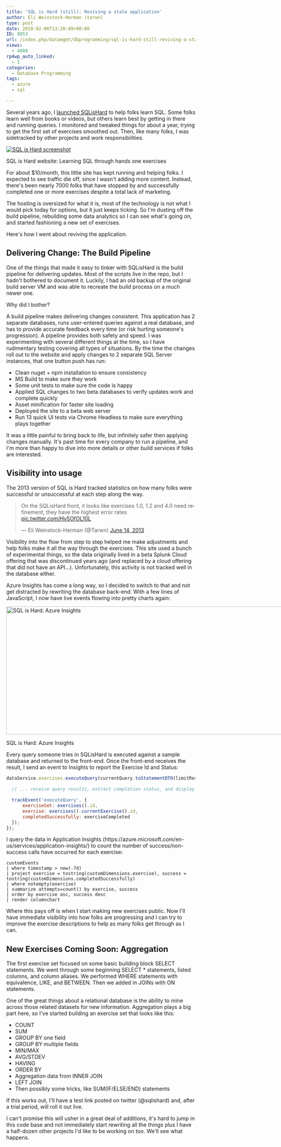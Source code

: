 ```yaml
---
title: 'SQL is Hard (still): Reviving a stale application'
author: Eli Weinstock-Herman (tarwn)
type: post
date: 2018-02-06T13:20:09+00:00
ID: 8853
url: /index.php/datamgmt/dbprogramming/sql-is-hard-still-reviving-a-stale-application/
views:
  - 4008
rp4wp_auto_linked:
  - 1
categories:
  - Database Programming
tags:
  - azure
  - sql

---
```

Several years ago, I [launched SQLisHard][1] to help folks learn SQL. Some folks learn well from books or videos, but others learn best by getting in there and running queries. I monitored and tweaked things for about a year, trying to get the first set of exercises smoothed out. Then, like many folks, I was sidetracked by other projects and work responsibilities.


<div class="wp-caption aligncenter" style="display: inline-block;">
  <a href="http://www.sqlishard.com/" title="Visit SQL is Hard"><img src="http://www.sqlishard.com/Content/Screenshot.png" alt="SQL is Hard screenshot" /></a></p> 
  
  <div class="wp-caption-text">
    SQL is Hard website: Learning SQL through hands one exercises
  </div>
</div>

<p>
  For about $10/month, this little site has kept running and helping folks. I expected to see traffic die off, since I wasn't adding more content. Instead, there's been nearly 7000 folks that have stopped by and successfully completed one or more exercises despite a total lack of marketing.
</p>

<p>
  The hosting is oversized for what it is, most of the technology is not what I would pick today for options, but it just keeps ticking. So I'm dusting off the build pipeline, rebuilding some data analytics so I can see what's going on, and started fashioning a new set of exercises.
</p>

<p>
  Here's how I went about reviving the application.
</p>

<h2>
  Delivering Change: The Build Pipeline
</h2>

<p>
  One of the things that made it easy to tinker with SQLisHard is the build pipeline for delivering updates. Most of the scripts live in the repo, but I hadn't bothered to document it. Luckily, I had an old backup of the original build server VM and was able to recreate the build process on a much newer one.
</p>

<p>
  Why did I bother?
</p>

<p>
  A build pipeline makes delivering changes consistent. This application has 2 separate databases, runs user-entered queries against a real database, and has to provide accurate feedback every time (or risk hurting someone's progression). A pipeline provides both safety and speed. I was experimenting with several different things at the time, so I have rudimentary testing covering all types of situations. By the time the changes roll out to the website and apply changes to 2 separate SQL Server instances, that one button push has run:
</p>

<ul>
  <li>
    Clean nuget + npm installation to ensure consistency
  </li>
  <li>
    MS Build to make sure they work
  </li>
  <li>
    Some unit tests to make sure the code is happy
  </li>
  <li>
    Applied SQL changes to two beta databases to verify updates work and complete quickly
  </li>
  <li>
    Asset minification for faster site loading
  </li>
  <li>
    Deployed the site to a beta web server
  </li>
  <li>
    Run 13 quick UI tests via Chrome Headless to make sure everything plays together
  </li>
</ul>

<p>
  It was a little painful to bring back to life, but infinitely safer then applying changes manually. It's past time for every company to run a pipeline, and I'm more than happy to dive into more details or other build services if folks are interested.
</p>

<h2>
  Visibility into usage
</h2>

<p>
  The 2013 version of SQL is Hard tracked statistics on how many folks were successful or unsuccessful at each step along the way.
</p>

<blockquote class="twitter-tweet" data-lang="en"><p lang="en" dir="ltr">On the SQLisHard front, it looks like exercises 1.0, 1.2 and 4.0 need refinement, they have the highest error rates <a href="http://t.co/Hv5OfOL10L">pic.twitter.com/Hv5OfOL10L</a></p>&mdash; Eli Weinstock-Herman (@Tarwn) <a href="https://twitter.com/Tarwn/status/345526863428472835?ref_src=twsrc%5Etfw">June 14, 2013</a></blockquote>
<script async src="https://platform.twitter.com/widgets.js" charset="utf-8"></script>


<p>
</p>

<p>
  Visibility into the flow from step to step helped me make adjustments and help folks make it all the way through the exercises. This site used a bunch of experimental things, so the data originally lived in a beta Splunk Cloud offering that was discontinued years ago (and replaced by a cloud offering that did not have an API...). Unfortunately, this activity is not tracked well in the database either.
</p>

<p>
  Azure Insights has come a long way, so I decided to switch to that and not get distracted by rewriting the database back-end. With a few lines of JavaScript, I now have live events flowing into pretty charts again:
</p>

<div id="attachment_8855" style="width: 810px" class="wp-caption aligncenter">
  <img src="/wp-content/uploads/2017/12/SQLisHard_AzureInsights.png" alt="SQL is Hard: Azure Insights" width="800" height="341" class="size-full wp-image-8855" srcset="/wp-content/uploads/2017/12/SQLisHard_AzureInsights.png 800w, /wp-content/uploads/2017/12/SQLisHard_AzureInsights-300x128.png 300w, /wp-content/uploads/2017/12/SQLisHard_AzureInsights-768x327.png 768w" sizes="(max-width: 800px) 100vw, 800px" />
  
  <p class="wp-caption-text">
    SQL is Hard: Azure Insights
  </p>
</div>

<p>
  Every query someone tries in SQLisHard is executed against a sample database and returned to the front-end. Once the front-end receives the result, I send an event to Insights to report the Exercise Id and Status:
</p>

```javascript
dataService.exercises.executeQuery(currentQuery.toStatementDTO(limitResults), function (data) {
  
  // ... receive query results, extract completion status, and display ...

  trackEvent('executeQuery', {
      exerciseSet: exercises().id,
      exercise: exercises().currentExercise().id,
      completedSuccessfully: exerciseCompleted
  });
});
```

<p>
  I query the data in Application Insights (https://azure.microsoft.com/en-us/services/application-insights/) to count the number of success/non-success calls have occurred for each exercise:
</p>

```
customEvents
| where timestamp > now(-7d) 
| project exercise = tostring(customDimensions.exercise), success = tostring(customDimensions.completedSuccessfully)
| where notempty(exercise)
| summarize attempts=count() by exercise, success
| order by exercise asc, success desc
| render columnchart
```

<p>
  Where this pays off is when I start making new exercises public. Now I'll have immediate visibility into how folks are progressing and I can try to improve the exercise descriptions to help as many folks get through as I can.
</p>

<h2>
  New Exercises Coming Soon: Aggregation
</h2>

<p>
  The first exercise set focused on some basic building block SELECT statements. We went through some beginning SELECT * statements, listed columns, and column aliases. We performed WHERE statements with equivalence, LIKE, and BETWEEN. Then we added in JOINs with ON statements.
</p>

<p>
  One of the great things about a relational database is the ability to mine across those related datasets for new information. Aggregation plays a big part here, so I've started building an exercise set that looks like this:
</p>

<ul>
  <li>
    COUNT
  </li>
  <li>
    SUM
  </li>
  <li>
    GROUP BY one field
  </li>
  <li>
    GROUP BY multiple fields
  </li>
  <li>
    MIN/MAX
  </li>
  <li>
    AVG/STDEV
  </li>
  <li>
    HAVING
  </li>
  <li>
    ORDER BY
  </li>
  <li>
    Aggregation data from INNER JOIN
  </li>
  <li>
    LEFT JOIN
  </li>
  <li>
    Then possibly some tricks, like SUM(IF/ELSE/END) statements
  </li>
</ul>

<p>
  If this works out, I'll have a test link posted on twitter (@sqlishard) and, after a trial period, will roll it out live.
</p>

<p>
  I can't promise this will usher in a great deal of additions, it's hard to jump in this code base and not immediately start rewriting all the things plus I have a half-dozen other projects I'd like to be working on too. We'll see what happens.
</p>

 [1]: /index.php/datamgmt/dbprogramming/sql-is-hard/ "SQL is Hard launch post"
